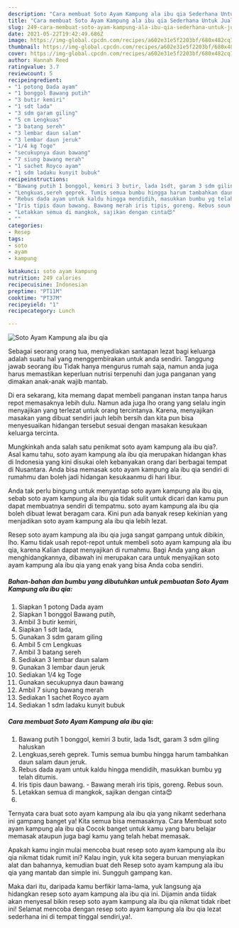 ```yaml
---
description: "Cara membuat Soto Ayam Kampung ala ibu qia Sederhana Untuk Jualan"
title: "Cara membuat Soto Ayam Kampung ala ibu qia Sederhana Untuk Jualan"
slug: 249-cara-membuat-soto-ayam-kampung-ala-ibu-qia-sederhana-untuk-jualan
date: 2021-05-22T19:42:49.686Z
image: https://img-global.cpcdn.com/recipes/a602e31e5f2203bf/680x482cq70/soto-ayam-kampung-ala-ibu-qia-foto-resep-utama.jpg
thumbnail: https://img-global.cpcdn.com/recipes/a602e31e5f2203bf/680x482cq70/soto-ayam-kampung-ala-ibu-qia-foto-resep-utama.jpg
cover: https://img-global.cpcdn.com/recipes/a602e31e5f2203bf/680x482cq70/soto-ayam-kampung-ala-ibu-qia-foto-resep-utama.jpg
author: Hannah Reed
ratingvalue: 3.7
reviewcount: 5
recipeingredient:
- "1 potong Dada ayam"
- "1 bonggol Bawang putih"
- "3 butir kemiri"
- "1 sdt lada"
- "3 sdm garam giling"
- "5 cm Lengkuas"
- "3 batang sereh"
- "3 lembar daun salam"
- "3 lembar daun jeruk"
- "1/4 kg Toge"
- "secukupnya daun bawang"
- "7 siung bawang merah"
- "1 sachet Royco ayam"
- "1 sdm ladaku kunyit bubuk"
recipeinstructions:
- "Bawang putih 1 bonggol, kemiri 3 butir, lada 1sdt, garam 3 sdm giling haluskan"
- "Lengkuas,sereh geprek. Tumis semua bumbu hingga harum tambahkan daun salam daun jeruk."
- "Rebus dada ayam untuk kaldu hingga mendidih, masukkan bumbu yg telah ditumis."
- "Iris tipis daun bawang. Bawang merah iris tipis, goreng. Rebus soun."
- "Letakkan semua di mangkok, sajikan dengan cinta😍"
- ""
categories:
- Resep
tags:
- soto
- ayam
- kampung

katakunci: soto ayam kampung 
nutrition: 249 calories
recipecuisine: Indonesian
preptime: "PT11M"
cooktime: "PT37M"
recipeyield: "1"
recipecategory: Lunch

---
```



![Soto Ayam Kampung ala ibu qia](https://img-global.cpcdn.com/recipes/a602e31e5f2203bf/680x482cq70/soto-ayam-kampung-ala-ibu-qia-foto-resep-utama.jpg)

Sebagai seorang orang tua, menyediakan santapan lezat bagi keluarga adalah suatu hal yang menggembirakan untuk anda sendiri. Tanggung jawab seorang ibu Tidak hanya mengurus rumah saja, namun anda juga harus memastikan keperluan nutrisi terpenuhi dan juga panganan yang dimakan anak-anak wajib mantab.

Di era  sekarang, kita memang dapat membeli panganan instan tanpa harus repot memasaknya lebih dulu. Namun ada juga lho orang yang selalu ingin menyajikan yang terlezat untuk orang tercintanya. Karena, menyajikan masakan yang dibuat sendiri jauh lebih bersih dan kita pun bisa menyesuaikan hidangan tersebut sesuai dengan masakan kesukaan keluarga tercinta. 



Mungkinkah anda salah satu penikmat soto ayam kampung ala ibu qia?. Asal kamu tahu, soto ayam kampung ala ibu qia merupakan hidangan khas di Indonesia yang kini disukai oleh kebanyakan orang dari berbagai tempat di Nusantara. Anda bisa memasak soto ayam kampung ala ibu qia sendiri di rumahmu dan boleh jadi hidangan kesukaanmu di hari libur.

Anda tak perlu bingung untuk menyantap soto ayam kampung ala ibu qia, sebab soto ayam kampung ala ibu qia tidak sulit untuk dicari dan kamu pun dapat membuatnya sendiri di tempatmu. soto ayam kampung ala ibu qia boleh dibuat lewat beragam cara. Kini pun ada banyak resep kekinian yang menjadikan soto ayam kampung ala ibu qia lebih lezat.

Resep soto ayam kampung ala ibu qia juga sangat gampang untuk dibikin, lho. Kamu tidak usah repot-repot untuk membeli soto ayam kampung ala ibu qia, karena Kalian dapat menyajikan di rumahmu. Bagi Anda yang akan menghidangkannya, dibawah ini merupakan cara untuk menyajikan soto ayam kampung ala ibu qia yang enak yang bisa Anda coba sendiri.

<!--inarticleads1-->

##### Bahan-bahan dan bumbu yang dibutuhkan untuk pembuatan Soto Ayam Kampung ala ibu qia:

1. Siapkan 1 potong Dada ayam
1. Siapkan 1 bonggol Bawang putih,
1. Ambil 3 butir kemiri,
1. Siapkan 1 sdt lada,
1. Gunakan 3 sdm garam giling
1. Ambil 5 cm Lengkuas
1. Ambil 3 batang sereh
1. Sediakan 3 lembar daun salam
1. Gunakan 3 lembar daun jeruk
1. Sediakan 1/4 kg Toge
1. Gunakan secukupnya daun bawang
1. Ambil 7 siung bawang merah
1. Sediakan 1 sachet Royco ayam
1. Sediakan 1 sdm ladaku kunyit bubuk




<!--inarticleads2-->

##### Cara membuat Soto Ayam Kampung ala ibu qia:

1. Bawang putih 1 bonggol, kemiri 3 butir, lada 1sdt, garam 3 sdm giling haluskan
1. Lengkuas,sereh geprek. Tumis semua bumbu hingga harum tambahkan daun salam daun jeruk.
1. Rebus dada ayam untuk kaldu hingga mendidih, masukkan bumbu yg telah ditumis.
1. Iris tipis daun bawang. - Bawang merah iris tipis, goreng. Rebus soun.
1. Letakkan semua di mangkok, sajikan dengan cinta😍
1. 




Ternyata cara buat soto ayam kampung ala ibu qia yang nikamt sederhana ini gampang banget ya! Kita semua bisa memasaknya. Cara Membuat soto ayam kampung ala ibu qia Cocok banget untuk kamu yang baru belajar memasak ataupun juga bagi kamu yang telah hebat memasak.

Apakah kamu ingin mulai mencoba buat resep soto ayam kampung ala ibu qia nikmat tidak rumit ini? Kalau ingin, yuk kita segera buruan menyiapkan alat dan bahannya, kemudian buat deh Resep soto ayam kampung ala ibu qia yang mantab dan simple ini. Sungguh gampang kan. 

Maka dari itu, daripada kamu berfikir lama-lama, yuk langsung aja hidangkan resep soto ayam kampung ala ibu qia ini. Dijamin anda tiidak akan menyesal bikin resep soto ayam kampung ala ibu qia nikmat tidak ribet ini! Selamat mencoba dengan resep soto ayam kampung ala ibu qia lezat sederhana ini di tempat tinggal sendiri,ya!.

